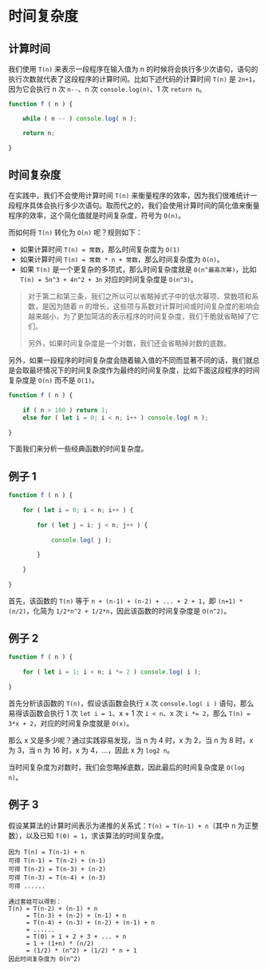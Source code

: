 # 时间复杂度

## 计算时间

我们使用 `T(n)` 来表示一段程序在输入值为 n 的时候将会执行多少次语句，语句的执行次数就代表了这段程序的计算时间。比如下述代码的计算时间 `T(n)` 是 `2n+1`，因为它会执行 n 次 `n--`、n 次 `console.log(n)`、1 次 `return n`。

```js
function f ( n ) { 

    while ( n -- ) console.log( n );

    return n;
    
}
```

## 时间复杂度

在实践中，我们不会使用计算时间 `T(n)` 来衡量程序的效率，因为我们很难统计一段程序具体会执行多少次语句。取而代之的，我们会使用计算时间的简化值来衡量程序的效率，这个简化值就是时间复杂度，符号为 `O(n)`。

而如何将 `T(n)` 转化为 `O(n)` 呢？规则如下：

- 如果计算时间 `T(n) = 常数`，那么时间复杂度为 `O(1)`
- 如果计算时间 `T(n) = 常数 * n + 常数`，那么时间复杂度为 `O(n)`。
- 如果 `T(n)` 是一个更复杂的多项式，那么时间复杂度就是 `O(n^最高次幂)`，比如 `T(n) = 5n^3 + 4n^2 + 3n` 对应的时间复杂度是 `O(n^3)`。

> 对于第二和第三条，我们之所以可以省略掉式子中的低次幂项、常数项和系数，是因为随着 n 的增长，这些项与系数对计算时间或时间复杂度的影响会越来越小，为了更加简洁的表示程序的时间复杂度，我们干脆就省略掉了它们。
>
> 另外，如果时间复杂度是一个对数，我们还会省略掉对数的底数。

另外，如果一段程序的时间复杂度会随着输入值的不同而显著不同的话，我们就总是会取最坏情况下的时间复杂度作为最终的时间复杂度，比如下面这段程序的时间复杂度是 `O(n)` 而不是 `O(1)`。

```js
function f ( n ) {
    
    if ( n > 100 ) return 1;
    else for ( let i = 0; i < n; i++ ) console.log( n );
    
}
```

下面我们来分析一些经典函数的时间复杂度。

## 例子 1

```js
function f ( n ) {
    
    for ( let i = 0; i < n; i++ ) {
        
        for ( let j = i; j < n; j++ ) {
            
            console.log( j );
            
        }
        
    }
    
}
```

首先，该函数的 `T(n)` 等于 `n + (n-1) + (n-2) + ... + 2 + 1`，即 `(n+1) * (n/2)`，化简为 `1/2*n^2 + 1/2*n`，因此该函数的时间复杂度是 `O(n^2)`。

## 例子 2

```js
function f ( n ) {
    
    for ( let i = 1; i < n; i *= 2 ) console.log( i );
    
}
```

首先分析该函数的 `T(n)`，假设该函数会执行 x 次 `console.log( i )` 语句，那么易得该函数会执行 1 次 `let i = 1`、x + 1 次 `i < n`、x 次 `i *= 2`，那么 `T(n) = 3*x + 2`，对应的时间复杂度就是 `O(x)`。

那么 x 又是多少呢？通过实践容易发现，当 n 为 4 时，x 为 2，当 n 为 8 时，x 为 3，当 n 为 16 时，x 为 4，...，因此 x 为 `log2 n`。

当时间复杂度为对数时，我们会忽略掉底数，因此最后的时间复杂度是 `O(log n)`。

## 例子 3

假设某算法的计算时间表示为递推的关系式：`T(n) = T(n-1) + n`（其中 n 为正整数），以及已知 `T(0) = 1`，求该算法的时间复杂度。

```
因为 T(n) = T(n-1) + n
可得 T(n-1) = T(n-2) + (n-1)
可得 T(n-2) = T(n-3) + (n-2)
可得 T(n-3) = T(n-4) + (n-3)
可得 ......

通过套娃可以得到：
T(n) = T(n-2) + (n-1) + n
	 = T(n-3) + (n-2) + (n-1) + n
	 = T(n-4) + (n-3) + (n-2) + (n-1) + n
	 = ......
	 = T(0) + 1 + 2 + 3 + ... + n
	 = 1 + (1+n) * (n/2)
	 = (1/2) * (n^2) + (1/2) * n + 1
因此时间复杂度为 O(n^2)
```